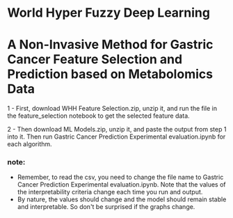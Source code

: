 # World Hyper Fuzzy Deep Learning
# A Non-Invasive Method for Gastric Cancer Feature Selection and Prediction based on Metabolomics Data

1 - First, download WHH Feature Selection.zip, unzip it, and run the file in the feature_selection notebook to get the selected feature data.

2 - Then download ML Models.zip, unzip it, and paste the output from step 1 into it. Then run Gastric Cancer Prediction Experimental evaluation.ipynb for each algorithm.

### note:
- Remember, to read the csv, you need to change the file name to Gastric Cancer Prediction Experimental evaluation.ipynb.
Note that the values ​​of the interpretability criteria change each time you run and output.
- By nature, the values ​​should change and the model should remain stable and interpretable. So don't be surprised if the graphs change.
